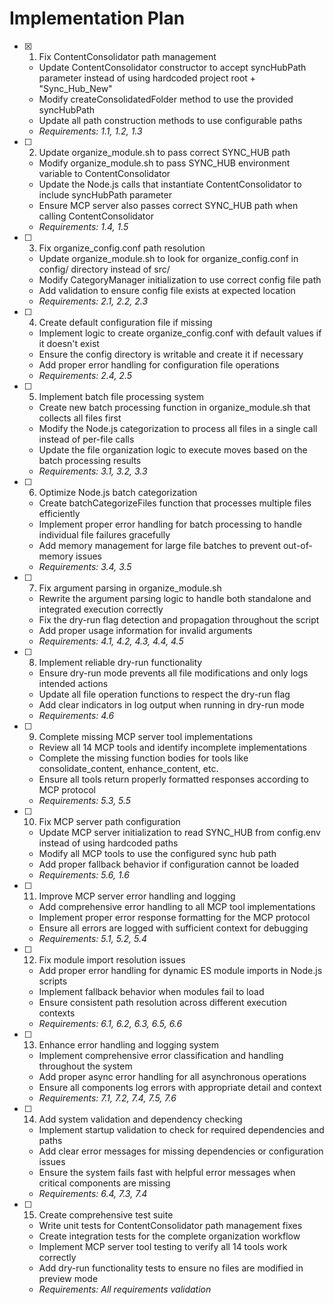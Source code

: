 # Implementation Plan

- [x] 1. Fix ContentConsolidator path management
  - Update ContentConsolidator constructor to accept syncHubPath parameter instead of using hardcoded project root + "Sync_Hub_New"
  - Modify createConsolidatedFolder method to use the provided syncHubPath
  - Update all path construction methods to use configurable paths
  - _Requirements: 1.1, 1.2, 1.3_

- [ ] 2. Update organize_module.sh to pass correct SYNC_HUB path
  - Modify organize_module.sh to pass SYNC_HUB environment variable to ContentConsolidator
  - Update the Node.js calls that instantiate ContentConsolidator to include syncHubPath parameter
  - Ensure MCP server also passes correct SYNC_HUB path when calling ContentConsolidator
  - _Requirements: 1.4, 1.5_

- [ ] 3. Fix organize_config.conf path resolution
  - Update organize_module.sh to look for organize_config.conf in config/ directory instead of src/
  - Modify CategoryManager initialization to use correct config file path
  - Add validation to ensure config file exists at expected location
  - _Requirements: 2.1, 2.2, 2.3_

- [ ] 4. Create default configuration file if missing
  - Implement logic to create organize_config.conf with default values if it doesn't exist
  - Ensure the config directory is writable and create it if necessary
  - Add proper error handling for configuration file operations
  - _Requirements: 2.4, 2.5_

- [ ] 5. Implement batch file processing system
  - Create new batch processing function in organize_module.sh that collects all files first
  - Modify the Node.js categorization to process all files in a single call instead of per-file calls
  - Update the file organization logic to execute moves based on the batch processing results
  - _Requirements: 3.1, 3.2, 3.3_

- [ ] 6. Optimize Node.js batch categorization
  - Create batchCategorizeFiles function that processes multiple files efficiently
  - Implement proper error handling for batch processing to handle individual file failures gracefully
  - Add memory management for large file batches to prevent out-of-memory issues
  - _Requirements: 3.4, 3.5_

- [ ] 7. Fix argument parsing in organize_module.sh
  - Rewrite the argument parsing logic to handle both standalone and integrated execution correctly
  - Fix the dry-run flag detection and propagation throughout the script
  - Add proper usage information for invalid arguments
  - _Requirements: 4.1, 4.2, 4.3, 4.4, 4.5_

- [ ] 8. Implement reliable dry-run functionality
  - Ensure dry-run mode prevents all file modifications and only logs intended actions
  - Update all file operation functions to respect the dry-run flag
  - Add clear indicators in log output when running in dry-run mode
  - _Requirements: 4.6_

- [ ] 9. Complete missing MCP server tool implementations
  - Review all 14 MCP tools and identify incomplete implementations
  - Complete the missing function bodies for tools like consolidate_content, enhance_content, etc.
  - Ensure all tools return properly formatted responses according to MCP protocol
  - _Requirements: 5.3, 5.5_

- [ ] 10. Fix MCP server path configuration
  - Update MCP server initialization to read SYNC_HUB from config.env instead of using hardcoded paths
  - Modify all MCP tools to use the configured sync hub path
  - Add proper fallback behavior if configuration cannot be loaded
  - _Requirements: 5.6, 1.6_

- [ ] 11. Improve MCP server error handling and logging
  - Add comprehensive error handling to all MCP tool implementations
  - Implement proper error response formatting for the MCP protocol
  - Ensure all errors are logged with sufficient context for debugging
  - _Requirements: 5.1, 5.2, 5.4_

- [ ] 12. Fix module import resolution issues
  - Add proper error handling for dynamic ES module imports in Node.js scripts
  - Implement fallback behavior when modules fail to load
  - Ensure consistent path resolution across different execution contexts
  - _Requirements: 6.1, 6.2, 6.3, 6.5, 6.6_

- [ ] 13. Enhance error handling and logging system
  - Implement comprehensive error classification and handling throughout the system
  - Add proper async error handling for all asynchronous operations
  - Ensure all components log errors with appropriate detail and context
  - _Requirements: 7.1, 7.2, 7.4, 7.5, 7.6_

- [ ] 14. Add system validation and dependency checking
  - Implement startup validation to check for required dependencies and paths
  - Add clear error messages for missing dependencies or configuration issues
  - Ensure the system fails fast with helpful error messages when critical components are missing
  - _Requirements: 6.4, 7.3, 7.4_

- [ ] 15. Create comprehensive test suite
  - Write unit tests for ContentConsolidator path management fixes
  - Create integration tests for the complete organization workflow
  - Implement MCP server tool testing to verify all 14 tools work correctly
  - Add dry-run functionality tests to ensure no files are modified in preview mode
  - _Requirements: All requirements validation_